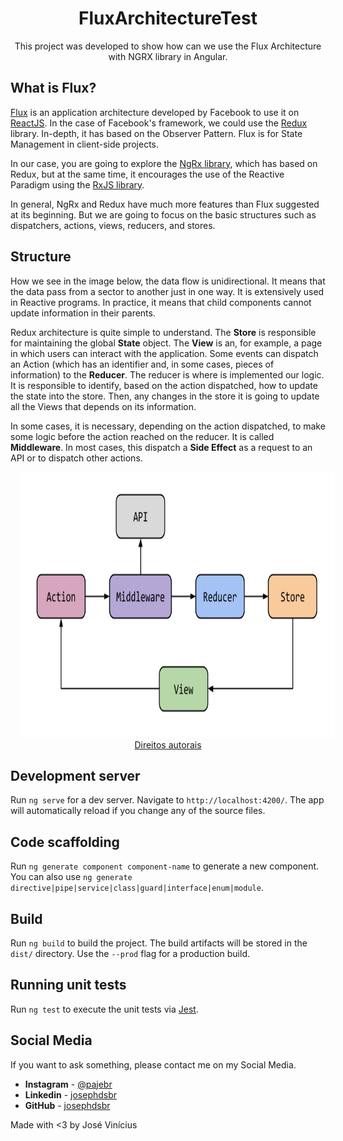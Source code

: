 <h1 align="center">FluxArchitectureTest</h1>

<p align="center">This project was developed to show how can we use the Flux Architecture with NGRX library in Angular.</p>

<h2>What is Flux?</h2>

[Flux](https://facebook.github.io/flux/) is an application architecture developed by Facebook to use it on [ReactJS](https://pt-br.reactjs.org/). In the case of Facebook's framework, we could use the [Redux](https://redux.js.org/) library. In-depth, it has based on the Observer Pattern. Flux is for State Management in client-side projects.

In our case, you are going to explore the [NgRx library](https://ngrx.io/), which has based on Redux, but at the same time, it encourages the use of the Reactive Paradigm using the [RxJS library](https://rxjs-dev.firebaseapp.com/).

In general, NgRx and Redux have much more features than Flux suggested at its beginning. But we are going to focus on the basic structures such as dispatchers, actions, views, reducers, and stores.

## Structure

How we see in the image below, the data flow is unidirectional. It means that the data pass from a sector to another just in one way. It is extensively used in Reactive programs. In practice, it means that child components cannot update information in their parents.

Redux architecture is quite simple to understand. The **Store** is responsible for maintaining the global **State** object. The **View** is an, for example, a page in which users can interact with the application. Some events can dispatch an Action (which has an identifier and, in some cases, pieces of information) to the **Reducer**.
The reducer is where is implemented our logic. It is responsible to identify, based on the action dispatched, how to update the state into the store.
Then, any changes in the store it is going to update all the Views that depends on its information.

In some cases, it is necessary, depending on the action dispatched, to make some logic before the action reached on the reducer. It is called **Middleware**. In most cases, this dispatch a **Side Effect** as a request to an API or to dispatch other actions.

<div align="center">
  <img style="margin: 0 15px !important" src="./github/images/redux-architecture-overview-middleware.png" alt="flux-architecture" height="425" />
  <a href="https://blog.novoda.com/introduction-to-redux-in-flutter/">Direitos autorais</a>
</div>

## Development server

Run `ng serve` for a dev server. Navigate to `http://localhost:4200/`. The app will automatically reload if you change any of the source files.

## Code scaffolding

Run `ng generate component component-name` to generate a new component. You can also use `ng generate directive|pipe|service|class|guard|interface|enum|module`.

## Build

Run `ng build` to build the project. The build artifacts will be stored in the `dist/` directory. Use the `--prod` flag for a production build.

## Running unit tests

Run `ng test` to execute the unit tests via [Jest](https://jestjs.io/).

## Social Media

If you want to ask something, please contact me on my Social Media.

- **Instagram** - [@pajebr](https://www.instagram.com/pajebr/)
- **Linkedin** - [josephdsbr](https://www.linkedin.com/in/josephdsbr)
- **GitHub** - [josephdsbr](https://github.com/josephdsbr)

Made with <3 by José Vinícius
